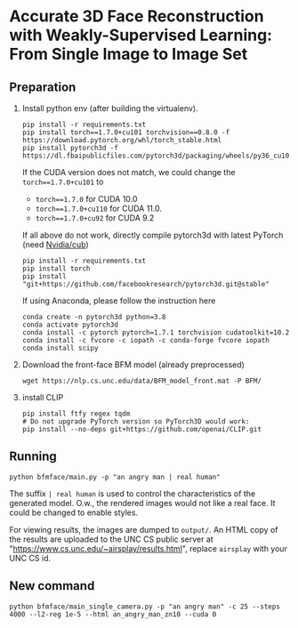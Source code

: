 # Accurate 3D Face Reconstruction with Weakly-Supervised Learning: From Single Image to Image Set

## Preparation
1. Install python env (after building the virtualenv).
   ```
   pip install -r requirements.txt
   pip install torch==1.7.0+cu101 torchvision==0.8.0 -f https://download.pytorch.org/whl/torch_stable.html
   pip install pytorch3d -f https://dl.fbaipublicfiles.com/pytorch3d/packaging/wheels/py36_cu101_pyt170/download.html
   ```
    If the CUDA version does not match, we could change the `torch==1.7.0+cu101` to
      - `torch==1.7.0` for CUDA 10.0
      - `torch==1.7.0+cu110` for CUDA 11.0.
      - `torch==1.7.0+cu92` for CUDA 9.2 
    
    If all above  do not work, directly compile pytorch3d with latest PyTorch (need [Nvidia/cub](https://github.com/NVIDIA/cub))
   ```
   pip install -r requirements.txt
   pip install torch
   pip install "git+https://github.com/facebookresearch/pytorch3d.git@stable"
   ```
   If using Anaconda, please follow the instruction here
   ```
   conda create -n pytorch3d python=3.8
   conda activate pytorch3d
   conda install -c pytorch pytorch=1.7.1 torchvision cudatoolkit=10.2
   conda install -c fvcore -c iopath -c conda-forge fvcore iopath
   conda install scipy
   ```
2. Download the front-face BFM model (already preprocessed)
   ```shell
   wget https://nlp.cs.unc.edu/data/BFM_model_front.mat -P BFM/ 
   ```
3. install CLIP
   ```shell
   pip install ftfy regex tqdm
   # Do not upgrade PyTorch version so PyTorch3D would work:
   pip install --no-deps git+https://github.com/openai/CLIP.git  
   ```


## Running
```shell
python bfmface/main.py -p "an angry man | real human"
```
The suffix `| real human` is used to control the characteristics of the generated model.
O.w., the rendered images would not like a real face. It could be changed to enable styles.

For viewing results, the images are dumped to `output/`.
An HTML copy of the results are uploaded to the UNC CS public server at "https://www.cs.unc.edu/~airsplay/results.html", replace `airsplay` with your UNC CS id.


## New command
```shell
python bfmface/main_single_camera.py -p "an angry man" -c 25 --steps 4000 --l2-reg 1e-5 --html an_angry_man_zn10 --cuda 0
```
